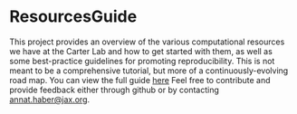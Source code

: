 # ResourcesGuide
This project provides an overview of the various computational resources we have at the Carter Lab and how to get started with them, as well as some best-practice guidelines for promoting reproducibility. This is not meant to be a comprehensive tutorial, but more of a continuously-evolving road map. You can view the full guide [here](https://thejacksonlaboratory.github.io/ResourcesGuide/)
Feel free to contribute and provide feedback either through github or by contacting annat.haber@jax.org.